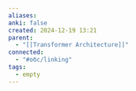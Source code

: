 ```yaml
---
aliases: 
anki: false
created: 2024-12-19 13:21
parent:
  - "[[Transformer Architecture]]"
connected:
  - "#обс/linking"
tags:
  - empty
---
```

